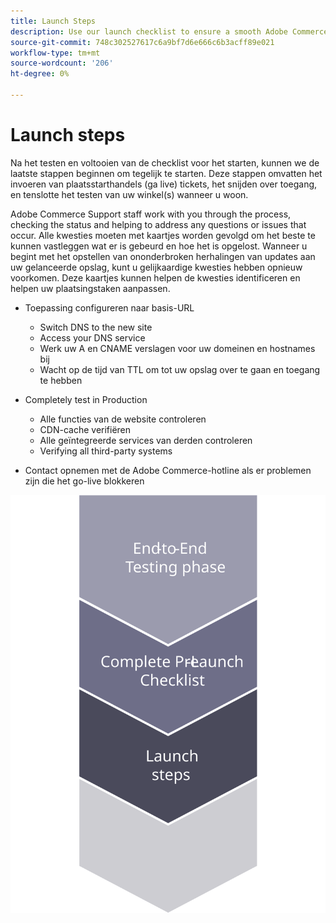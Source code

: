 ```yaml
---
title: Launch Steps
description: Use our launch checklist to ensure a smooth Adobe Commerce site implementation.
source-git-commit: 748c302527617c6a9bf7d6e666c6b3acff89e021
workflow-type: tm+mt
source-wordcount: '206'
ht-degree: 0%

---
```



# Launch steps

Na het testen en voltooien van de checklist voor het starten, kunnen we de laatste stappen beginnen om tegelijk te starten. Deze stappen omvatten het invoeren van plaatsstarthandels (ga live) tickets, het snijden over toegang, en tenslotte het testen van uw winkel(s) wanneer u woon.

Adobe Commerce Support staff work with you through the process, checking the status and helping to address any questions or issues that occur. Alle kwesties moeten met kaartjes worden gevolgd om het beste te kunnen vastleggen wat er is gebeurd en hoe het is opgelost. Wanneer u begint met het opstellen van ononderbroken herhalingen van updates aan uw gelanceerde opslag, kunt u gelijkaardige kwesties hebben opnieuw voorkomen. Deze kaartjes kunnen helpen de kwesties identificeren en helpen uw plaatsingstaken aanpassen.

- Toepassing configureren naar basis-URL
   - Switch DNS to the new site
   - Access your DNS service
   - Werk uw A en CNAME verslagen voor uw domeinen en hostnames bij
   - Wacht op de tijd van TTL om tot uw opslag over te gaan en toegang te hebben

- Completely test in Production
   - Alle functies van de website controleren
   - CDN-cache verifiëren
   - Alle geïntegreerde services van derden controleren
   - Verifying all third-party systems

- Contact opnemen met de Adobe Commerce-hotline als er problemen zijn die het go-live blokkeren

![Diagram van fase 3 van het startproces](../../assets/playbooks/launch-steps-3.svg)
